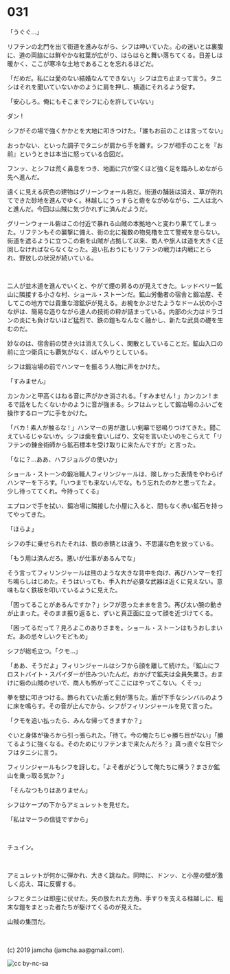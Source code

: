 

# 031

「うぐぐ…」

リフテンの北門を出て街道を進みながら、シフは呻いていた。心の迷いとは裏腹に、道の両脇には鮮やかな紅葉が広がり、はらはらと舞い落ちてくる。日差しは暖かく、ここが寒冷な土地であることを忘れるほどだ。

「だめだ。私には愛のない結婚なんてできない」シフは立ち止まって言う。タニシはそれを聞いていないかのように肩を押し、横道にそれるよう促す。

「安心しろ。俺にもそこまでシフに心を許していない」

ダン ! 

シフがその場で強くかかとを大地に叩きつけた。「誰もお前のことは言ってない」

おっかない、といった調子でタニシが肩から手を離す。シフが相手のことを『お前』というときは本当に怒っている合図だ。

フンッ、とシフは荒く鼻息をつき、地面に穴が空くほど強く足を踏みしめながら先へ進んだ。

遠くに見える灰色の建物はグリーンウォール砦だ。街道の舗装は消え、草が削れてできた砂地を進んでゆく。林越しにうっすらと砦をながめながら、二人は北へと進んだ。今回は山賊に気づかれずに済んだようだ。

グリーンウォール砦はこの付近で暴れる山賊の本拠地へと変わり果ててしまった。リフテンもその襲撃に備え、街の北に複数の物見櫓を立て警戒を怠らない。街道を遮るように立つこの砦を山賊が占拠して以来、商人や旅人は道を大きく迂回しなければならなくなった。追い払おうにもリフテンの戦力は内戦にとられ、野放しの状況が続いている。

<br>

二人が並木道を進んでいくと、やがて煙の昇るのが見えてきた。レッドベリー鉱山に隣接する小さな村、ショール・ストーンだ。鉱山労働者の宿舎と鍛冶屋、そしてこの地方では貴重な溶鉱炉が見える。お椀をかぶせたようなドーム状の小さな炉は、簡易な造りながら達人の技術の粋が詰まっている。内部の火力はドラゴンの炎にも負けないほど猛烈で、鉄の鎧もなんなく融かし、新たな武具の礎を生むのだ。

妙なのは、宿舎前の焚き火は消えて久しく、閑散としていることだ。鉱山入口の前に立つ衛兵にも覇気がなく、ぼんやりとしている。

シフは鍛冶場の前でハンマーを振るう人物に声をかけた。

「すみません」

カンカンと甲高くはねる音に声がかき消される。「すみません ! 」カンカン ! まるで話をしたくないかのように音が強まる。シフはムッとして鍛冶場のふいごを操作するロープに手をかけた。

「バカ ! 素人が触るな ! 」ハンマーの男が激しい剣幕で怒鳴りつけてきた。聞こえているじゃないか。シフは歯を食いしばり、文句を言いたいのをこらえて「リフテンの錬金術師から鉱石標本を受け取りに来たんですが」と言った。

「なに？…ああ、ハフジョルグの使いか」

ショール・ストーンの鍛冶職人フィリンジャールは、険しかった表情をやわらげハンマーを下ろす。「いつまでも来ないんでな。もう忘れたのかと思ってたよ。少し待っててくれ。今持ってくる」

エプロンで手を拭い、鍛冶場に隣接した小屋に入ると、間もなく赤い鉱石を持ってやってきた。

「ほらよ」

シフの手に乗せられたそれは、鉄の赤錆とは違う、不思議な色を放っている。

「もう用は済んだろ。悪いが仕事があるんでな」

そう言ってフィリンジャールは熊のような大きな背中を向け、再びハンマーを打ち鳴らしはじめた。そうはいっても、手入れが必要な武器は近くに見えない。意味もなく鉄板を叩いているように見えた。

「困ってることがあるんですか？」シフが思ったままを言う。再び太い腕の動きが止まった。そのまま振り返ると、ずいと真正面に立って顔を近づけてくる。

「困ってるだって？見ろよこのありさまを。ショール・ストーンはもうおしまいだ。あの忌々しいクモどもめ」

シフが総毛立つ。「クモ…」

「ああ、そうだよ」フィリンジャールはシフから顔を離して続けた。「鉱山にフロストバイト・スパイダーが住みついたんだ。おかげで鉱夫は全員失業さ。おまけに砦の山賊のせいで、商人も怖がってここにはやってこない。くそっ」

拳を壁に叩きつける。飾られていた盾と剣が落ちた。盾が下手なシンバルのように床を鳴らす。その音が止んでから、シフがフィリンジャールを見て言った。

「クモを追い払ったら、みんな帰ってきますか？」

ぐいと身体が後ろから引っ張られた。「待て。今の俺たちじゃ勝ち目がない」「勝てるように強くなる。そのためにリフテンまで来たんだろ？」真っ直ぐな目でシフはタニシに言う。

フィリンジャールもシフを訝しむ。「よそ者がどうして俺たちに構う？まさか鉱山を乗っ取る気か？」

「そんなつもりはありません」

シフはケープの下からアミュレットを見せた。

「私はマーラの信徒ですから」

<br>

チュイン。

<br>

アミュレットが何かに弾かれ、大きく跳ねた。同時に、ドンッ、と小屋の壁が激しく応え、耳に反響する。

シフとタニシは即座に伏せた。矢の放たれた方角、手すりを支える柱越しに、粗末な鎧をまとった者たちが駆けてくるのが見えた。

山賊の集団だ。

<br>
<br>
(c) 2019 jamcha (jamcha.aa@gmail.com).

![cc by-nc-sa](https://i.creativecommons.org/l/by-nc-sa/4.0/88x31.png)

